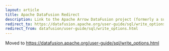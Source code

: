 ```yaml
---
layout: article
title: Apache DataFusion Redirect
description: Link to the Apache Arrow DataFusion project (formerly a sub project of Apache Arrow)
redirect_to: https://datafusion.apache.org/user-guide/sql/write_options.html
redirect_from: datafusion/user-guide/sql/write_options.html
---
```

<!--
{% comment %}
Licensed to the Apache Software Foundation (ASF) under one or more
contributor license agreements.  See the NOTICE file distributed with
this work for additional information regarding copyright ownership.
The ASF licenses this file to you under the Apache License, Version 2.0
(the "License"); you may not use this file except in compliance with
the License.  You may obtain a copy of the License at

http://www.apache.org/licenses/LICENSE-2.0

Unless required by applicable law or agreed to in writing, software
distributed under the License is distributed on an "AS IS" BASIS,
WITHOUT WARRANTIES OR CONDITIONS OF ANY KIND, either express or implied.
See the License for the specific language governing permissions and
limitations under the License.
{% endcomment %}
-->

<!-- Content to show if the redirect above is not followed -->

Moved to https://datafusion.apache.org/user-guide/sql/write_options.html
